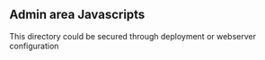 ## Admin area Javascripts

This directory could be secured through deployment or webserver configuration
